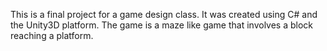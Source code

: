 This is a final project for a game design class. It was created using C# and the Unity3D platform. The game is a maze like
game that involves a block reaching a platform.
